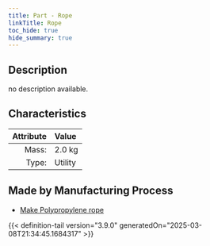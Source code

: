 ```yaml
---
title: Part - Rope
linkTitle: Rope
toc_hide: true
hide_summary: true
---
```

<!-- This is generated by the MarsSim HelpGenertor, do not edit. -->

## Description
no description available.

## Characteristics

| Attribute      | Value |
|--------:|:------|
|Mass:|2.0 kg|
|Type:|Utility|

## Made by Manufacturing Process

- [Make Polypropylene rope](/docs/definitions/process/make-polypropylene-rope)




{{< definition-tail version="3.9.0" generatedOn="2025-03-08T21:34:45.1684317" >}}



